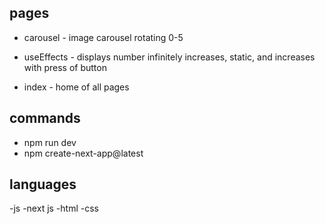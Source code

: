 ## pages

- carousel -
image carousel rotating 0-5

- useEffects -
displays number infinitely increases, static, and increases with press of button

- index - 
home of all pages


## commands 
- npm run dev
- npm create-next-app@latest

## languages
-js
-next js
-html
-css